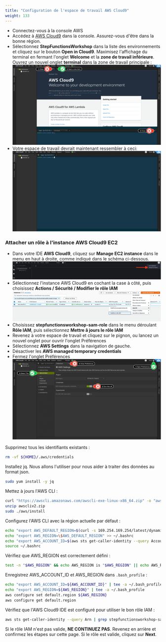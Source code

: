 ```yaml
---
title: "Configuration de l'espace de travail AWS Cloud9"
weight: 133
---
```


- Connectez-vous à la console AWS
- Accédez à [AWS Cloud9](https://console.aws.amazon.com/cloud9/home) dans la console. Assurez-vous d'être dans la bonne région.
- Sélectionnez **StepFunctionsWorkshop** dans la liste des environnements et cliquez sur le bouton **Open in Cloud9**. Maximisez l'affichage du terminal en fermant l'onglet **Welcome** et la **zone de travail inférieure**. Ouvrez un nouvel onglet **terminal** dans la zone de travail principale :
  ![AWS Cloud9 avant](/static/img/setup/c9before.png)
- Votre espace de travail devrait maintenant ressembler à ceci:
  ![AWS Cloud9 après](/static/img/setup/c9after.png)

### Attacher un rôle à l'instance AWS Cloud9 EC2

- Dans votre IDE **AWS Cloud9**, cliquez sur **Manage EC2 instance** dans le menu en haut à droite, comme indiqué dans le schéma ci-dessous.
  ![AWS Cloud9 gestion](/static/img/setup/c9manageinstance.png)
- Sélectionnez l'instance AWS Cloud9 en cochant la case à côté, puis choisissez **Actions / Sécurité / Modifier le rôle IAM**
  ![Rôle de l'instance AWS Cloud9](/static/img-fr/setup/c9instancerole.png)
- Choisissez **stepfunctionsworkshop-sam-role** dans le menu déroulant **Rôle IAM**, puis sélectionnez **Mettre â jours le rôle IAM**
- Revenez à votre espace de travail et cliquez sur le pignon, ou lancez un nouvel onglet pour ouvrir l'onglet Préférences
- Sélectionnez **AWS Settings** dans la navigation de gauche.
- Désactiver les **AWS managed temporary credentials**
- Fermez l'onglet Préférences
  ![Paramètres AWS Cloud9](/static/img/setup/c9disableiam.png)

Supprimez tous les identifiants existants :

```bash
rm -vf ${HOME}/.aws/credentials
```

Installez jq. Nous allons l'utiliser pour nous aider à traiter des données au format json.

```bash
sudo yum install -y jq
```

Mettez à jours l'AWS CLI :

```bash
curl "https://awscli.amazonaws.com/awscli-exe-linux-x86_64.zip" -o "awscliv2.zip"
unzip awscliv2.zip
sudo ./aws/install
```

Configurez l'AWS CLI avec la région actuelle par défaut :

```bash
echo "export AWS_DEFAULT_REGION=$(curl -s 169.254.169.254/latest/dynamic/instance-identity/document | jq -r .region)" >> ~/.bashrc
echo "export AWS_REGION=\$AWS_DEFAULT_REGION" >> ~/.bashrc
echo "export AWS_ACCOUNT_ID=$(aws sts get-caller-identity --query Account --output text)" >> ~/.bashrc
source ~/.bashrc
```

Vérifiez que AWS_REGION est correctement défini :

```bash
test -n "$AWS_REGION" && echo AWS_REGION is "$AWS_REGION" || echo AWS_REGION is not set
```
Enregistrez AWS_ACCOUNT_ID et AWS_REGION dans `.bash_profile` :

```bash
echo "export AWS_ACCOUNT_ID=${AWS_ACCOUNT_ID}" | tee -a ~/.bash_profile
echo "export AWS_REGION=${AWS_REGION}" | tee -a ~/.bash_profile
aws configure set default.region ${AWS_REGION}
aws configure get default.region
```

Vérifiez que l'AWS Cloud9 IDE est configuré pour utiliser le bon rôle IAM :

```bash
aws sts get-caller-identity --query Arn | grep stepfunctionsworkshop-sam-role -q && echo "IAM role valid" || echo "IAM role NOT valid"
```

Si le rôle IAM n'est pas valide, **NE CONTINUEZ PAS**. Revenez en arrière et confirmez les étapes sur cette page. Si le rôle est valide, cliquez sur **Next**.
